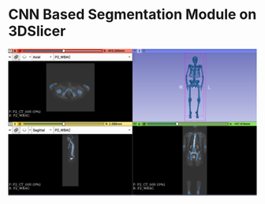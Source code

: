 # CNN Based Segmentation Module on 3DSlicer
![](https://github.com/junyuchen245/3DSlicer-DeepLearning-Seg/blob/master/Example.png)
